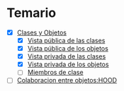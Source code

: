 # Temario

- [x] [Clases y Objetos](temario/introduccion.md)
  - [x] [Vista pública de las clases](temario/vpubclases.md)
  - [x] [Vista pública de los objetos](temario/vpubobjetos.md)
  - [x] [Vista privada de las clases](temario/vprivclases.md)
  - [x] [Vista privada de los objetos](temario/vprivobjetos.md)
  - [ ] [Miembros de clase](temario/miembros-de-clase.md)
- [ ] [Colaboracion entre objetos:HOOD](temario/colaboracion-entre-objetos.md)

